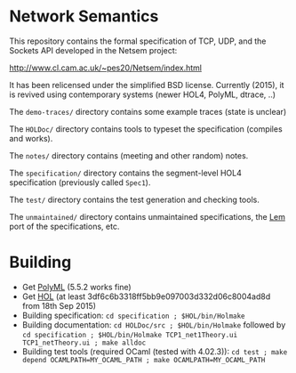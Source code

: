 Network Semantics
======


This repository contains the formal specification of TCP, UDP, and the Sockets API developed in the Netsem project:

http://www.cl.cam.ac.uk/~pes20/Netsem/index.html

It has been relicensed under the simplified BSD license.  Currently (2015), it
is revived using contemporary systems (newer HOL4, PolyML, dtrace, ..)


The `demo-traces/` directory contains some example traces (state is unclear)

The `HOLDoc/` directory contains tools to typeset the specification (compiles and works).

The `notes/` directory contains (meeting and other random) notes.

The `specification/` directory contains the segment-level HOL4 specification (previously called `Spec1`).

The `test/` directory contains the test generation and checking tools.

The `unmaintained/` directory contains unmaintained specifications, the [Lem](https://bitbucket.org/Peter_Sewell/lem/) port of the specifications, etc.

Building
======

- Get [PolyML](http://polyml.org) (5.5.2 works fine)
- Get [HOL](https://hol-theorem-prover.org/) (at least 3df6c6b3318ff5bb9e097003d332d06c8004ad8d from 18th Sep 2015)
- Building specification: `cd specification ; $HOL/bin/Holmake`
- Building documentation: `cd HOLDoc/src ; $HOL/bin/Holmake` followed by `cd specification ; $HOL/bin/Holmake TCP1_net1Theory.ui TCP1_netTheory.ui ; make alldoc`
- Building test tools (required OCaml (tested with 4.02.3)): `cd test ; make depend OCAMLPATH=MY_OCAML_PATH ; make OCAMLPATH=MY_OCAML_PATH`